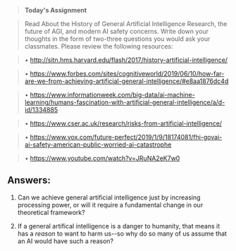 > **Today's Assignment**

> Read About the History of General Artificial Intelligence Research, the future of AGI, and modern AI safety concerns. Write down your thoughts in the form of two-three questions you would ask your classmates. Please review the following resources:

> • http://sitn.hms.harvard.edu/flash/2017/history-artificial-intelligence/

> • https://www.forbes.com/sites/cognitiveworld/2019/06/10/how-far-are-we-from-achieving-artificial-general-intelligence/#e8aa1876dc4d

> • https://www.informationweek.com/big-data/ai-machine-learning/humans-fascination-with-artificial-general-intelligence/a/d-id/1334885

> • https://www.cser.ac.uk/research/risks-from-artificial-intelligence/

> • https://www.vox.com/future-perfect/2019/1/9/18174081/fhi-govai-ai-safety-american-public-worried-ai-catastrophe

> • https://www.youtube.com/watch?v=JRuNA2eK7w0

## Answers:

1. Can we achieve general artificial intelligence just by increasing processing power, or will it require a fundamental change in our theoretical framework?

2. If a general artifical intelligence is a danger to humanity, that means it has a *reason* to want to harm us--so why do so many of us assume that an AI would have such a reason?